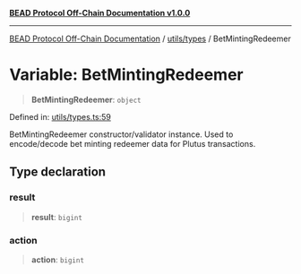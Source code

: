 [**BEAD Protocol Off-Chain Documentation v1.0.0**](../../../README.md)

***

[BEAD Protocol Off-Chain Documentation](../../../modules.md) / [utils/types](../README.md) / BetMintingRedeemer

# Variable: BetMintingRedeemer

> **BetMintingRedeemer**: `object`

Defined in: [utils/types.ts:59](https://github.com/cmorgado/Bead-Cardano/blob/24017eb600ede1b71f111ffff6b54d88eb612b06/Aiken/bead/off-chain/utils/types.ts#L59)

BetMintingRedeemer constructor/validator instance.
Used to encode/decode bet minting redeemer data for Plutus transactions.

## Type declaration

### result

> **result**: `bigint`

### action

> **action**: `bigint`

